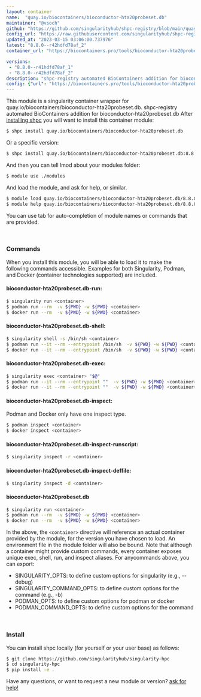 ```yaml
---
layout: container
name:  "quay.io/biocontainers/bioconductor-hta20probeset.db"
maintainer: "@vsoch"
github: "https://github.com/singularityhub/shpc-registry/blob/main/quay.io/biocontainers/bioconductor-hta20probeset.db/container.yaml"
config_url: "https://raw.githubusercontent.com/singularityhub/shpc-registry/main/quay.io/biocontainers/bioconductor-hta20probeset.db/container.yaml"
updated_at: "2023-03-15 03:06:00.737976"
latest: "8.8.0--r42hdfd78af_2"
container_url: "https://biocontainers.pro/tools/bioconductor-hta20probeset.db"

versions:
 - "8.8.0--r41hdfd78af_1"
 - "8.8.0--r42hdfd78af_2"
description: "shpc-registry automated BioContainers addition for bioconductor-hta20probeset.db"
config: {"url": "https://biocontainers.pro/tools/bioconductor-hta20probeset.db", "maintainer": "@vsoch", "description": "shpc-registry automated BioContainers addition for bioconductor-hta20probeset.db", "latest": {"8.8.0--r42hdfd78af_2": "sha256:576932d37ce9bd2afcaa65b2d0ba79779c1ef536de760a8458b2e30561fb33c0"}, "tags": {"8.8.0--r41hdfd78af_1": "sha256:89ec17f27083ca1f69270d05318c4344f19f1a5713c3923f67fcb0346c817e43", "8.8.0--r42hdfd78af_2": "sha256:576932d37ce9bd2afcaa65b2d0ba79779c1ef536de760a8458b2e30561fb33c0"}, "docker": "quay.io/biocontainers/bioconductor-hta20probeset.db"}
---
```


This module is a singularity container wrapper for quay.io/biocontainers/bioconductor-hta20probeset.db.
shpc-registry automated BioContainers addition for bioconductor-hta20probeset.db
After [installing shpc](#install) you will want to install this container module:


```bash
$ shpc install quay.io/biocontainers/bioconductor-hta20probeset.db
```

Or a specific version:

```bash
$ shpc install quay.io/biocontainers/bioconductor-hta20probeset.db:8.8.0--r42hdfd78af_2
```

And then you can tell lmod about your modules folder:

```bash
$ module use ./modules
```

And load the module, and ask for help, or similar.

```bash
$ module load quay.io/biocontainers/bioconductor-hta20probeset.db/8.8.0--r42hdfd78af_2
$ module help quay.io/biocontainers/bioconductor-hta20probeset.db/8.8.0--r42hdfd78af_2
```

You can use tab for auto-completion of module names or commands that are provided.

<br>

### Commands

When you install this module, you will be able to load it to make the following commands accessible.
Examples for both Singularity, Podman, and Docker (container technologies supported) are included.

#### bioconductor-hta20probeset.db-run:

```bash
$ singularity run <container>
$ podman run --rm  -v ${PWD} -w ${PWD} <container>
$ docker run --rm  -v ${PWD} -w ${PWD} <container>
```

#### bioconductor-hta20probeset.db-shell:

```bash
$ singularity shell -s /bin/sh <container>
$ podman run --it --rm --entrypoint /bin/sh  -v ${PWD} -w ${PWD} <container>
$ docker run --it --rm --entrypoint /bin/sh  -v ${PWD} -w ${PWD} <container>
```

#### bioconductor-hta20probeset.db-exec:

```bash
$ singularity exec <container> "$@"
$ podman run --it --rm --entrypoint ""  -v ${PWD} -w ${PWD} <container> "$@"
$ docker run --it --rm --entrypoint ""  -v ${PWD} -w ${PWD} <container> "$@"
```

#### bioconductor-hta20probeset.db-inspect:

Podman and Docker only have one inspect type.

```bash
$ podman inspect <container>
$ docker inspect <container>
```

#### bioconductor-hta20probeset.db-inspect-runscript:

```bash
$ singularity inspect -r <container>
```

#### bioconductor-hta20probeset.db-inspect-deffile:

```bash
$ singularity inspect -d <container>
```



#### bioconductor-hta20probeset.db

```bash
$ singularity run <container>
$ podman run --rm  -v ${PWD} -w ${PWD} <container>
$ docker run --rm  -v ${PWD} -w ${PWD} <container>
```


In the above, the `<container>` directive will reference an actual container provided
by the module, for the version you have chosen to load. An environment file in the
module folder will also be bound. Note that although a container
might provide custom commands, every container exposes unique exec, shell, run, and
inspect aliases. For anycommands above, you can export:

 - SINGULARITY_OPTS: to define custom options for singularity (e.g., --debug)
 - SINGULARITY_COMMAND_OPTS: to define custom options for the command (e.g., -b)
 - PODMAN_OPTS: to define custom options for podman or docker
 - PODMAN_COMMAND_OPTS: to define custom options for the command

<br>

### Install

You can install shpc locally (for yourself or your user base) as follows:

```bash
$ git clone https://github.com/singularityhub/singularity-hpc
$ cd singularity-hpc
$ pip install -e .
```

Have any questions, or want to request a new module or version? [ask for help!](https://github.com/singularityhub/singularity-hpc/issues)